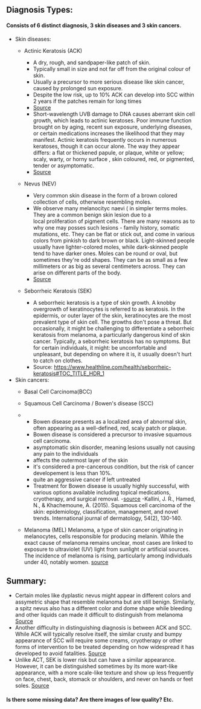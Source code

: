 ## Diagnosis Types:
#### Consists of 6 distinct diagnosis, 3 skin diseases and 3 skin cancers.

* Skin diseases:
    * Actinic Keratosis (ACK) 
        * A dry, rough, and sandpaper-like patch of skin.
        * Typically small in size and not far off from the original colour of skin.
        * Usually a precursor to more serious disease like skin cancer, caused by prolonged sun exposure.
        * Despite the low risk, up to 10% ACK can develop into SCC within 2 years if the patches remain for long times
        * [Source](https://www.nhs.uk/conditions/actinic-keratoses/)
        * Short-wavelength UVB damage to DNA causes aberrant skin cell growth, which leads to actinic keratoses. Poor immune function brought on by aging, recent sun exposure, underlying diseases, or certain medications increases the likelihood that they may manifest.  Actinic keratosis frequently occurs in numerous keratoses, though it can occur alone. The way they appear differs: a flat or thickened papule, or plaque, white or yellow; scaly, warty, or horny surface , skin coloured, red, or pigmented, tender or asymptomatic.
        * [Source](https://dermnetnz.org/topics/actinic-keratosis)
    * Nevus (NEV)
        * Very common skin disease in the form of a brown colored collection of cells, otherwise resembling moles.
        * We observe many melanocityc naevi ( in simpler terms moles. They are a common benign skin lesion due to a local proliferation of pigment cells. There are many reasons as to why one may posses such lesions - family history, somatic mutations, etc. They can be flat or stick out, and come in various colors from pinkish to dark brown or black. Light-skinned people usually have lighter-colored moles, while dark-skinned people tend to have darker ones. Moles can be round or oval, but sometimes they're odd shapes. They can be as small as a few millimeters or as big as several centimeters across. They can arise on different parts of the body.
        * [Source](https://dermnetnz.org/topics/melanocytic-naevus)

    * Seborrheic Keratosis (SEK)
        * A seborrheic keratosis is a type of skin growth. A knobby overgrowth of keratinocytes is referred to as keratosis. In the epidermis, or outer layer of the skin, keratinocytes are the most prevalent type of skin cell. The growths don't pose a threat. But occasionally, it might be challenging to differentiate a seborrheic keratosis from melanoma, a particularly dangerous kind of skin cancer.
Typically, a seborrheic keratosis has no symptoms. But for certain individuals, it might: be uncomfortable and unpleasant, but depending on where it is, it usually doesn't hurt to catch on clothes.
        * Source: https://www.healthline.com/health/seborrheic-keratosis#TOC_TITLE_HDR_1
* Skin cancers:
    * Basal Cell Carcinoma(BCC)
    * Squamous Cell Carcinoma / Bowen's disease (SCC)
    *    - Bowen disease presents as a localized area of abnormal skin, often appearing as a well-defined, red, scaly patch or plaque.
         - Bowen disease is considered a precursor to invasive squamous cell carcinoma.
         - asymptomatic skin disorder, meaning lesions usually not causing any pain to the individuals
         - affects the outermost layer of the skin
         - it's considered a pre-cancerous condition, but the risk of cancer developement is less than 10%.
         - quite an aggressive cancer if left untreated
         - Treatment for Bowen disease is usually highly successful, with various options available including topical medications, cryotherapy, and surgical removal.
         -[source](https://rarediseases.org/rare-diseases/bowen-disease/)
         -Kallini, J. R., Hamed, N., & Khachemoune, A. (2015). Squamous cell carcinoma of the skin: epidemiology, classification, management, and novel trends. International           journal of dermatology, 54(2), 130-140.
   
    * Melanoma (MEL)
      Melanoma, a type of skin cancer originating in melanocytes, cells responsible for producing melanin. While the exact cause of melanoma remains unclear, most cases are        linked to exposure to ultraviolet (UV) light from sunlight or artificial sources. The incidence of melanoma is rising, particularly among individuals under 40,               notably women.
      [source](https://www.mayoclinic.org/diseases-conditions/melanoma/symptoms-causes/syc-20374884)
 ## Summary:
 * Certain moles like dyplastic nevus might appear in different colors and assymetric shape that resemble melanoma but are still benign. Similarly, a spitz nevus also has a different color and dome shape while bleeding and other liquids can made it difficult to distinguish from melanoma [Source](https://www.healthline.com/health/nevus#types)
 * Another difficulty in distinguishing diagnosis is between ACK and SCC. While ACK will typically resolve itself, the similar crusty and bumpy appearance of SCC will require some creams, cryotherapy or other forms of intervention to be treated depending on how widespread it has developed to avoid fatalities. [Source](https://balmonds.co.uk/blogs/actinic-keratosis/how-can-you-tell-the-difference-between-squamous-cell-carcinoma-and-actinic-keratosis)
 * Unlike ACT, SEK is lower risk but can have a similar appearance. However, it can be distinguished sometimes by its more wart-like appearance, with a more scale-like texture and show up less frequently on face, chest, back, stomack or shoulders, and never on hands or feet soles. [Source](https://www.healthline.com/health/skin-cancer/seborrheic-keratosis-actinic-keratosis#seborrheic-keratosis)
 

#### Is there some missing data? Are there images of low quality? Etc.

